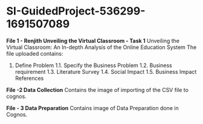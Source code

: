# SI-GuidedProject-536299-1691507089
**File 1 - Renjith Unveiling the Virtual Classroom - Task 1**
Unveiling the Virtual Classroom: An In-depth Analysis of the Online Education System
The file uploaded contains:
1.	Define Problem
  1.1.	Specify the Business Problem
  1.2.	Business requirement
  1.3.	Literature Survey
  1.4.	Social Impact
  1.5.	Business Impact
References

**File -2 Data Collection**
  	Contains the image of importing of the CSV file to cognos.

**File - 3 Data Preparation**
    Contains image of Data Preparation done in Cognos.
